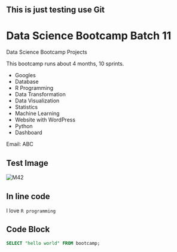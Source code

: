 
## This is just testing use Git
# Data Science Bootcamp Batch 11

Data Science Bootcamp Projects

This bootcamp runs about 4 months, 10 sprints.

- Googles
- Database
- R Programming
- Data Transformation
- Data Visualization
- Statistics
- Machine Learning
- Website with WordPress
- Python
- Dashboard

 Email: ABC

 ## Test Image
![M42](https://science.nasa.gov/wp-content/uploads/2023/04/orion-nebula-xlarge_web-jpg.webp)


 ## In line code
 I love `R programming`

 ## Code Block
 ```sql
 SELECT "hello world" FROM bootcamp;
 ```
 
